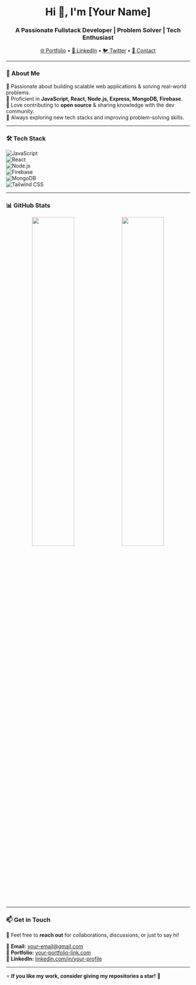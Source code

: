 <h1 align="center">Hi 👋, I'm [Your Name]</h1>
<h3 align="center">A Passionate Fullstack Developer | Problem Solver | Tech Enthusiast</h3>

<p align="center">
  <a href="https://your-portfolio-link.com" target="_blank">🌐 Portfolio</a> •
  <a href="https://linkedin.com/in/your-profile" target="_blank">💼 LinkedIn</a> •
  <a href="https://twitter.com/your-handle" target="_blank">🐦 Twitter</a> •
  <a href="mailto:your-email@gmail.com">📧 Contact</a>
</p>

---

### 🚀 About Me  
🔹 Passionate about building scalable web applications & solving real-world problems.  
🔹 Proficient in **JavaScript, React, Node.js, Express, MongoDB, Firebase**.  
🔹 Love contributing to **open source** & sharing knowledge with the dev community.  
🔹 Always exploring new tech stacks and improving problem-solving skills.  

---

### 🛠️ Tech Stack  
![JavaScript](https://img.shields.io/badge/JavaScript-F7DF1E?style=for-the-badge&logo=javascript&logoColor=black)  
![React](https://img.shields.io/badge/React-61DAFB?style=for-the-badge&logo=react&logoColor=black)  
![Node.js](https://img.shields.io/badge/Node.js-339933?style=for-the-badge&logo=node.js&logoColor=white)  
![Firebase](https://img.shields.io/badge/Firebase-FFCA28?style=for-the-badge&logo=firebase&logoColor=black)  
![MongoDB](https://img.shields.io/badge/MongoDB-4EA94B?style=for-the-badge&logo=mongodb&logoColor=white)  
![Tailwind CSS](https://img.shields.io/badge/Tailwind_CSS-38B2AC?style=for-the-badge&logo=tailwind-css&logoColor=white)  

---

### 📊 GitHub Stats  
<p align="center">
  <img src="https://github-readme-stats.vercel.app/api?username=your-github-username&show_icons=true&theme=tokyonight" width="48%" />
  <img src="https://github-readme-streak-stats.herokuapp.com/?user=your-github-username&theme=tokyonight" width="48%" />
</p>

---

### 📫 Get in Touch  
💬 Feel free to **reach out** for collaborations, discussions, or just to say hi!  

📧 **Email:** your-email@gmail.com  
📌 **Portfolio:** [your-portfolio-link.com](https://your-portfolio-link.com)  
💼 **LinkedIn:** [linkedin.com/in/your-profile](https://linkedin.com/in/your-profile)  

---

⭐ **If you like my work, consider giving my repositories a star!** 🚀  
